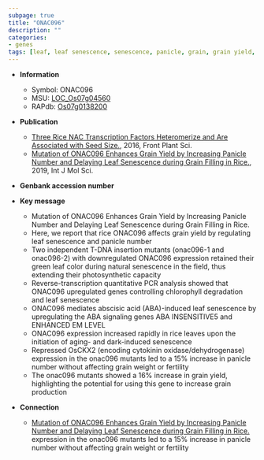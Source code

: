 ```yaml
---
subpage: true
title: "ONAC096"
description: ""
categories:
- genes
tags: [leaf, leaf senescence, senescence, panicle, grain, grain yield, yield,  ABA , cytokinin, abscisic acid, ABA, grain filling, fertility, grain weight]
---
```


* **Information**  
    + Symbol: ONAC096  
    + MSU: [LOC_Os07g04560](http://rice.plantbiology.msu.edu/cgi-bin/ORF_infopage.cgi?orf=LOC_Os07g04560)  
    + RAPdb: [Os07g0138200](http://rapdb.dna.affrc.go.jp/viewer/gbrowse_details/irgsp1?name=Os07g0138200)  

* **Publication**  
    + [Three Rice NAC Transcription Factors Heteromerize and Are Associated with Seed Size.](http://www.ncbi.nlm.nih.gov/pubmed?term=Three+Rice+NAC+Transcription+Factors+Heteromerize+and+Are+Associated+with+Seed+Size.%5BTitle%5D), 2016, Front Plant Sci.
    + [Mutation of ONAC096 Enhances Grain Yield by Increasing Panicle Number and Delaying Leaf Senescence during Grain Filling in Rice.](http://www.ncbi.nlm.nih.gov/pubmed?term=Mutation+of+ONAC096+Enhances+Grain+Yield+by+Increasing+Panicle+Number+and+Delaying+Leaf+Senescence+during+Grain+Filling+in+Rice.%5BTitle%5D), 2019, Int J Mol Sci.

* **Genbank accession number**  

* **Key message**  
    + Mutation of ONAC096 Enhances Grain Yield by Increasing Panicle Number and Delaying Leaf Senescence during Grain Filling in Rice.
    + Here, we report that rice ONAC096 affects grain yield by regulating leaf senescence and panicle number
    + Two independent T-DNA insertion mutants (onac096-1 and onac096-2) with downregulated ONAC096 expression retained their green leaf color during natural senescence in the field, thus extending their photosynthetic capacity
    + Reverse-transcription quantitative PCR analysis showed that ONAC096 upregulated genes controlling chlorophyll degradation and leaf senescence
    + ONAC096 mediates abscisic acid (ABA)-induced leaf senescence by upregulating the ABA signaling genes ABA INSENSITIVE5 and ENHANCED EM LEVEL
    + ONAC096 expression increased rapidly in rice leaves upon the initiation of aging- and dark-induced senescence
    + Repressed OsCKX2 (encoding cytokinin oxidase/dehydrogenase) expression in the onac096 mutants led to a 15% increase in panicle number without affecting grain weight or fertility
    + The onac096 mutants showed a 16% increase in grain yield, highlighting the potential for using this gene to increase grain production

* **Connection**  
    + [Mutation of ONAC096 Enhances Grain Yield by Increasing Panicle Number and Delaying Leaf Senescence during Grain Filling in Rice.](encoding+cytokinin+oxidase/dehydrogenase) expression in the onac096 mutants led to a 15% increase in panicle number without affecting grain weight or fertility




